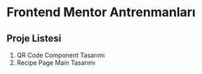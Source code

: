 # Frontend Mentor Antrenmanları

## Proje Listesi
 1. QR Code Component Tasarımı
 2. Recipe Page Main Tasarımı